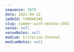 ```yaml
---
sequence: 1079
date: 2021-04-12
imdbId: tt0046345
slug: summer-with-monika-1953
venue: null
venueNotes: null
medium: Criterion Channel
mediumNotes: null
---
```

